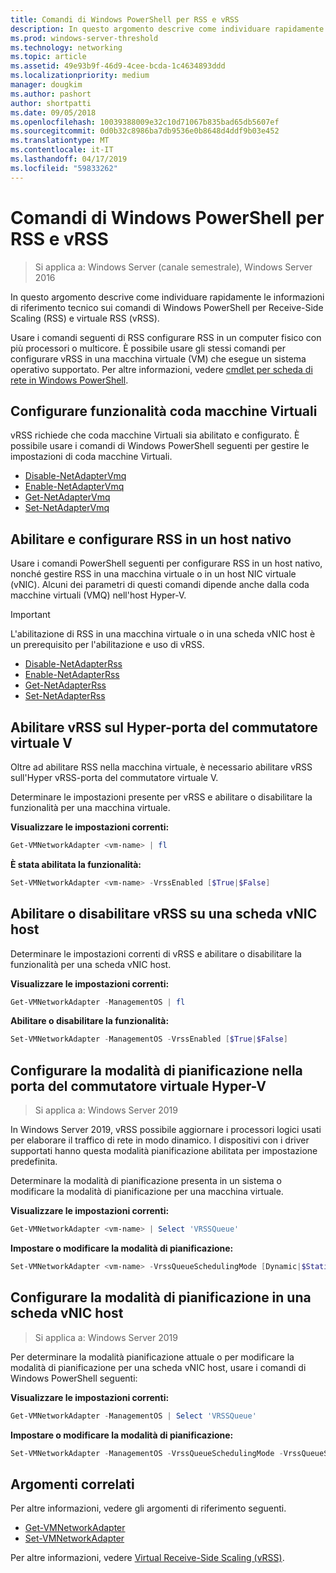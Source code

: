 ```yaml
---
title: Comandi di Windows PowerShell per RSS e vRSS
description: In questo argomento descrive come individuare rapidamente le informazioni di riferimento tecnico sui comandi di Windows PowerShell per Receive-Side Scaling (RSS) e RSS virtuale (vRSS).
ms.prod: windows-server-threshold
ms.technology: networking
ms.topic: article
ms.assetid: 49e93b9f-46d9-4cee-bcda-1c4634893ddd
ms.localizationpriority: medium
manager: dougkim
ms.author: pashort
author: shortpatti
ms.date: 09/05/2018
ms.openlocfilehash: 10039388009e32c10d71067b835bad65db5607ef
ms.sourcegitcommit: 0d0b32c8986ba7db9536e0b8648d4ddf9b03e452
ms.translationtype: MT
ms.contentlocale: it-IT
ms.lasthandoff: 04/17/2019
ms.locfileid: "59833262"
---
```

# <a name="windows-powershell-commands-for-rss-and-vrss"></a>Comandi di Windows PowerShell per RSS e vRSS

>Si applica a: Windows Server (canale semestrale), Windows Server 2016

In questo argomento descrive come individuare rapidamente le informazioni di riferimento tecnico sui comandi di Windows PowerShell per Receive-Side Scaling \(RSS\) e virtuale RSS \(vRSS\).

Usare i comandi seguenti di RSS configurare RSS in un computer fisico con più processori o multicore. È possibile usare gli stessi comandi per configurare vRSS in una macchina virtuale \(VM\) che esegue un sistema operativo supportato. Per altre informazioni, vedere [cmdlet per scheda di rete in Windows PowerShell](https://docs.microsoft.com/powershell/module/netadapter/?view=win10-ps).

## <a name="configure-vmq"></a>Configurare funzionalità coda macchine Virtuali

vRSS richiede che coda macchine Virtuali sia abilitato e configurato. È possibile usare i comandi di Windows PowerShell seguenti per gestire le impostazioni di coda macchine Virtuali.

- [Disable-NetAdapterVmq](https://docs.microsoft.com/powershell/module/netadapter/disable-netadaptervmq?view=win10-ps)
- [Enable-NetAdapterVmq](https://docs.microsoft.com/powershell/module/netadapter/enable-netadaptervmq?view=win10-ps)
- [Get-NetAdapterVmq](https://docs.microsoft.com/powershell/module/netadapter/get-netadaptervmq?view=win10-ps)
- [Set-NetAdapterVmq](https://docs.microsoft.com/powershell/module/netadapter/set-netadaptervmq?view=win10-ps)

## <a name="enable-and-configure-rss-on-a-native-host"></a>Abilitare e configurare RSS in un host nativo

Usare i comandi PowerShell seguenti per configurare RSS in un host nativo, nonché gestire RSS in una macchina virtuale o in un host NIC virtuale (vNIC). Alcuni dei parametri di questi comandi dipende anche dalla coda macchine virtuali \(VMQ\) nell'host Hyper-V.  

>[!IMPORTANT]
>L'abilitazione di RSS in una macchina virtuale o in una scheda vNIC host è un prerequisito per l'abilitazione e uso di vRSS.

- [Disable-NetAdapterRss](https://docs.microsoft.com/powershell/module/netadapter/disable-netadapterrss?view=win10-ps)
- [Enable-NetAdapterRss](https://docs.microsoft.com/powershell/module/netadapter/enable-netadapterrss?view=win10-ps)
- [Get-NetAdapterRss](https://docs.microsoft.com/powershell/module/netadapter/get-netadapterrss?view=win10-ps)
- [Set-NetAdapterRss](https://docs.microsoft.com/powershell/module/netadapter/Set-NetAdapterRss?view=win10-ps)

## <a name="enable-vrss-on-the-hyper-v-virtual-switch-port"></a>Abilitare vRSS sul Hyper\-porta del commutatore virtuale V

Oltre ad abilitare RSS nella macchina virtuale, è necessario abilitare vRSS sull'Hyper vRSS\-porta del commutatore virtuale V. 

Determinare le impostazioni presente per vRSS e abilitare o disabilitare la funzionalità per una macchina virtuale.

   **Visualizzare le impostazioni correnti:** 

   ```PowerShell
   Get-VMNetworkAdapter <vm-name> | fl
   ```

   **È stata abilitata la funzionalità:**
   
   ```PowerShell
   Set-VMNetworkAdapter <vm-name> -VrssEnabled [$True|$False]
   ```

## <a name="enable-or-disable-vrss-on-a-host-vnic"></a>Abilitare o disabilitare vRSS su una scheda vNIC host

Determinare le impostazioni correnti di vRSS e abilitare o disabilitare la funzionalità per una scheda vNIC host.

   **Visualizzare le impostazioni correnti:** 

   ```PowerShell
   Get-VMNetworkAdapter -ManagementOS | fl
   ```

   **Abilitare o disabilitare la funzionalità:** 

   ```PowerShell
   Set-VMNetworkAdapter -ManagementOS -VrssEnabled [$True|$False]
   ```

## <a name="configure-the-scheduling-mode-on-the-hyper-v-virtual-switch-port"></a>Configurare la modalità di pianificazione nella porta del commutatore virtuale Hyper-V 
>Si applica a: Windows Server 2019

In Windows Server 2019, vRSS possibile aggiornare i processori logici usati per elaborare il traffico di rete in modo dinamico.  I dispositivi con i driver supportati hanno questa modalità pianificazione abilitata per impostazione predefinita. 

Determinare la modalità di pianificazione presenta in un sistema o modificare la modalità di pianificazione per una macchina virtuale.

   **Visualizzare le impostazioni correnti:** 

   ```PowerShell
   Get-VMNetworkAdapter <vm-name> | Select 'VRSSQueue'
   ```

   **Impostare o modificare la modalità di pianificazione:**

   ```PowerShell
   Set-VMNetworkAdapter <vm-name> -VrssQueueSchedulingMode [Dynamic|$StaticVrss|StaticVMQ]
   ```

## <a name="configure-the-scheduling-mode-on-a-host-vnic"></a>Configurare la modalità di pianificazione in una scheda vNIC host
>Si applica a: Windows Server 2019

Per determinare la modalità pianificazione attuale o per modificare la modalità di pianificazione per una scheda vNIC host, usare i comandi di Windows PowerShell seguenti:

   **Visualizzare le impostazioni correnti:** 

   ```PowerShell
   Get-VMNetworkAdapter -ManagementOS | Select 'VRSSQueue'
   ```

   **Impostare o modificare la modalità di pianificazione:** 

   ```PowerShell
   Set-VMNetworkAdapter -ManagementOS -VrssQueueSchedulingMode -VrssQueueSchedulingMode [Dynamic|$StaticVrss|StaticVMQ]
   ```


## <a name="related-topics"></a>Argomenti correlati 
Per altre informazioni, vedere gli argomenti di riferimento seguenti.

- [Get-VMNetworkAdapter](https://technet.microsoft.com/itpro/powershell/windows/hyper-v/get-vmnetworkadapter)
- [Set-VMNetworkAdapter](https://technet.microsoft.com/itpro/powershell/windows/hyper-v/set-vmnetworkadapter)

Per altre informazioni, vedere [Virtual Receive-Side Scaling (vRSS)](vrss-top.md).